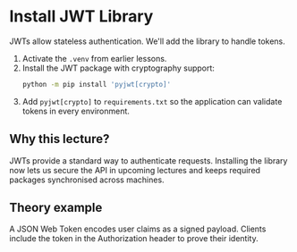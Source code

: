 # Install JWT Library
JWTs allow stateless authentication. We'll add the library to handle tokens.


1. Activate the `.venv` from earlier lessons.
2. Install the JWT package with cryptography support:
   ```bash
   python -m pip install 'pyjwt[crypto]'
   ```
3. Add `pyjwt[crypto]` to `requirements.txt` so the application can validate
   tokens in every environment.

## Why this lecture?

JWTs provide a standard way to authenticate requests. Installing the library
now lets us secure the API in upcoming lectures and keeps required packages
synchronised across machines.
## Theory example
A JSON Web Token encodes user claims as a signed payload. Clients include the token in the Authorization header to prove their identity.
